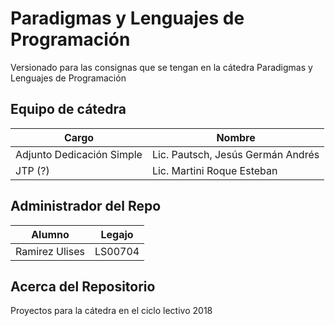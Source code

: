 
# Paradigmas y Lenguajes de Programación

Versionado para las consignas que se tengan en la cátedra Paradigmas y Lenguajes de Programación

## Equipo de cátedra ##
| Cargo | Nombre |
| --------|--------- |
| Adjunto Dedicación Simple | Lic. Pautsch, Jesús Germán Andrés |
| JTP (?) | Lic. Martini Roque Esteban |

## Administrador del Repo ##
| Alumno | Legajo |
|---------|---------|
| Ramirez Ulises   | LS00704 |

## Acerca del Repositorio ##
Proyectos para la cátedra en el ciclo lectivo 2018

